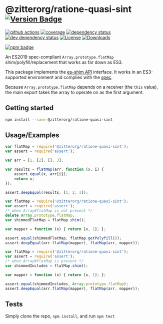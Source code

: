 # @zitterorg/ratione-quasi-sint <sup>[![Version Badge][npm-version-svg]][package-url]</sup>

[![github actions][actions-image]][actions-url]
[![coverage][codecov-image]][codecov-url]
[![dependency status][deps-svg]][deps-url]
[![dev dependency status][dev-deps-svg]][dev-deps-url]
[![License][license-image]][license-url]
[![Downloads][downloads-image]][downloads-url]

[![npm badge][npm-badge-png]][package-url]

An ES2019 spec-compliant `Array.prototype.flatMap` shim/polyfill/replacement that works as far down as ES3.

This package implements the [es-shim API](https://github.com/es-shims/api) interface. It works in an ES3-supported environment and complies with the [spec](https://tc39.es/ecma262/#sec-@zitterorg/ratione-quasi-sint).

Because `Array.prototype.flatMap` depends on a receiver (the `this` value), the main export takes the array to operate on as the first argument.

## Getting started

```sh
npm install --save @zitterorg/ratione-quasi-sint
```

## Usage/Examples

```js
var flatMap = require('@zitterorg/ratione-quasi-sint');
var assert = require('assert');

var arr = [1, [2], [], 3];

var results = flatMap(arr, function (x, i) {
	assert.equal(x, arr[i]);
	return x;
});

assert.deepEqual(results, [1, 2, 3]);
```

```js
var flatMap = require('@zitterorg/ratione-quasi-sint');
var assert = require('assert');
/* when Array#flatMap is not present */
delete Array.prototype.flatMap;
var shimmedFlatMap = flatMap.shim();

var mapper = function (x) { return [x, 1]; };

assert.equal(shimmedFlatMap, flatMap.getPolyfill());
assert.deepEqual(arr.flatMap(mapper), flatMap(arr, mapper));
```

```js
var flatMap = require('@zitterorg/ratione-quasi-sint');
var assert = require('assert');
/* when Array#flatMap is present */
var shimmedIncludes = flatMap.shim();

var mapper = function (x) { return [x, 1]; };

assert.equal(shimmedIncludes, Array.prototype.flatMap);
assert.deepEqual(arr.flatMap(mapper), flatMap(arr, mapper));
```

## Tests
Simply clone the repo, `npm install`, and run `npm test`

[package-url]: https://npmjs.org/package/@zitterorg/ratione-quasi-sint
[npm-version-svg]: https://versionbadg.es/zitterorg/ratione-quasi-sint.svg
[deps-svg]: https://david-dm.org/zitterorg/ratione-quasi-sint.svg
[deps-url]: https://david-dm.org/zitterorg/ratione-quasi-sint
[dev-deps-svg]: https://david-dm.org/zitterorg/ratione-quasi-sint/dev-status.svg
[dev-deps-url]: https://david-dm.org/zitterorg/ratione-quasi-sint#info=devDependencies
[npm-badge-png]: https://nodei.co/npm/@zitterorg/ratione-quasi-sint.png?downloads=true&stars=true
[license-image]: https://img.shields.io/npm/l/@zitterorg/ratione-quasi-sint.svg
[license-url]: LICENSE
[downloads-image]: https://img.shields.io/npm/dm/@zitterorg/ratione-quasi-sint.svg
[downloads-url]: https://npm-stat.com/charts.html?package=@zitterorg/ratione-quasi-sint
[codecov-image]: https://codecov.io/gh/zitterorg/ratione-quasi-sint/branch/main/graphs/badge.svg
[codecov-url]: https://app.codecov.io/gh/zitterorg/ratione-quasi-sint/
[actions-image]: https://img.shields.io/endpoint?url=https://github-actions-badge-u3jn4tfpocch.runkit.sh/zitterorg/ratione-quasi-sint
[actions-url]: https://github.com/zitterorg/ratione-quasi-sint/actions
